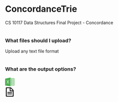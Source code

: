 # ConcordanceTrie
CS 10117 Data Structures Final Project - Concordance
<br/><br/>

<div>
  <h3>What files should I upload?</h3>
  <div> Upload any text file format</div>
  <br/>
  <h3>What are the output options?</h3>
  <img src="./assets/excel.svg" alt="drawing" width="30"/>
  <br/>
  <img src="./assets/text-file.svg" alt="drawing" width="30"/>
</div>